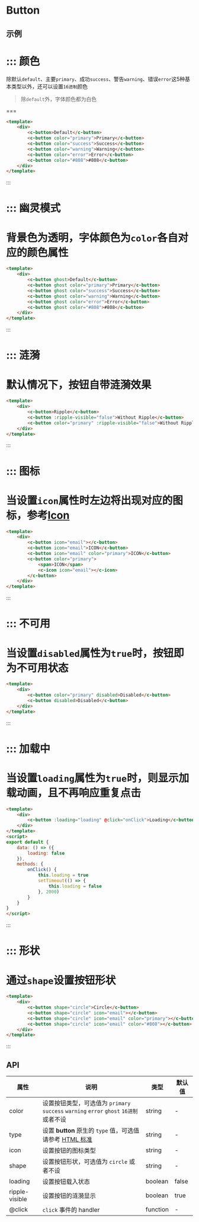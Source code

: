 # Button


## 示例

::: 颜色
===
除默认`default`、主要`primary`、成功`success`、警告`warning`、错误`error`这5种基本类型以外，还可以设置`16进制`颜色
> 除`default`外，字体颜色都为白色

===
```html
<template>
	<div>
		<c-button>Default</c-button>
		<c-button color="primary">Primary</c-button>
		<c-button color="success">Success</c-button>
		<c-button color="warning">Warning</c-button>
		<c-button color="error">Error</c-button>
		<c-button color="#808">#808</c-button>
	</div>
</template>
```
:::

::: 幽灵模式
===
背景色为透明，字体颜色为`color`各自对应的颜色属性
===
```html
<template>
	<div>
		<c-button ghost>Default</c-button>
		<c-button ghost color="primary">Primary</c-button>
		<c-button ghost color="success">Success</c-button>
		<c-button ghost color="warning">Warning</c-button>
		<c-button ghost color="error">Error</c-button>
		<c-button ghost color="#808">#808</c-button>
	</div>
</template>
```
:::

::: 涟漪
===
默认情况下，按钮自带涟漪效果
===
```html
<template>
	<div>
		<c-button>Ripple</c-button>
		<c-button :ripple-visible="false">Without Ripple</c-button>
		<c-button color="primary" :ripple-visible="false">Without Ripple</c-button>
	</div>
</template>
```
:::


::: 图标
===
当设置`icon`属性时左边将出现对应的图标，参考[**Icon**](#/icon)
===
```html
<template>
	<div>
		<c-button icon="email"></c-button>
		<c-button icon="email">ICON</c-button>
		<c-button icon="email" color="primary">ICON</c-button>
		<c-button color="primary">
			<span>ICON</span>
			<c-icon icon="email"></c-icon>
		</c-button>
	</div>
</template>
```
:::


::: 不可用
===
当设置`disabled`属性为`true`时，按钮即为不可用状态
===
```html
<template>
	<div>
		<c-button color="primary" disabled>Disabled</c-button>
		<c-button disabled>Disabled</c-button>
	</div>
</template>
```
:::


::: 加载中
===
当设置`loading`属性为`true`时，则显示加载动画，且不再响应重复点击
===
```html
<template>
	<div>
		<c-button :loading="loading" @click="onClick">Loading</c-button>
	</div>
</template>
<script>
export default {
	data: () => ({
		loading: false
	}),
	methods: {
		onClick() {
			this.loading = true
			setTimeout(() => {
				this.loading = false
			}, 2000)
		}
	}
}
</script>
```
:::


::: 形状
===
通过`shape`设置按钮形状
===
```html
<template>
	<div>
		<c-button shape="circle">Circle</c-button>
		<c-button shape="circle" icon="email"></c-button>
		<c-button shape="circle" icon="email" color="primary"></c-button>
		<c-button shape="circle" icon="email" color="#808"></c-button>
	</div>
</template>
```
:::



## API


| 属性             | 说明                                       | 类型       | 默认值   |
| -------------- | ---------------------------------------- | -------- | ----- |
| color          | 设置按钮类型，可选值为 `primary` `success` `warning` `error` `ghost` `16进制` 或者不设 | string   | -     |
| type           | 设置 **button** 原生的 `type` 值，可选值请参考 [HTML 标准](https://developer.mozilla.org/en-US/docs/Web/HTML/Element/button#attr-type) | string   | -     |
| icon           | 设置按钮的图标类型                                | string   | -     |
| shape          | 设置按钮形状，可选值为 `circle` 或者不设                | string   | -     |
| loading        | 设置按钮载入状态                                 | boolean  | false |
| ripple-visible | 设置按钮的涟漪显示                                | boolean  | true  |
| @click         | `click` 事件的 handler                      | function | -     |
